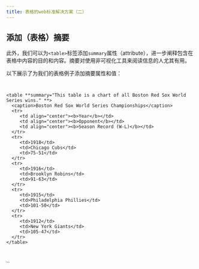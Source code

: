 ```yaml
---
title: 表格的web标准解决方案（二）
---
```

## 添加（表格）摘要

此外，我们可以为`<table>`标签添加`summary`属性（attribute），进一步阐释包含在表格中内容的目的和内容。摘要对使用非可视化工具来阅读信息的人尤其有用。

以下展示了为我们的表格例子添加摘要属性和值：

`
`

    <table **summary="This table is a chart of all Boston Red Sox World
    Series wins." **>
      <caption>Boston Red Sox World Series Championships</caption>
      <tr>
         <td align="center"><b>Year</b></td>
         <td align="center"><b>Opponent</b></td>
         <td align="center"><b>Season Record (W-L)</b></td>
      </tr>
      <tr>
         <td>1918</td>
         <td>Chicago Cubs</td>
         <td>75-51</td>
      </tr>
      <tr>
         <td>1916</td>
         <td>Brooklyn Robins</td>
         <td>91-63</td>
      </tr>
      <tr>
         <td>1915</td>
         <td>Philadelphia Phillies</td>
         <td>101-50</td>
      </tr>
      <tr>
         <td>1912</td>
         <td>New York Giants</td>
         <td>105-47</td>
      </tr>
    </table>

`
`

``